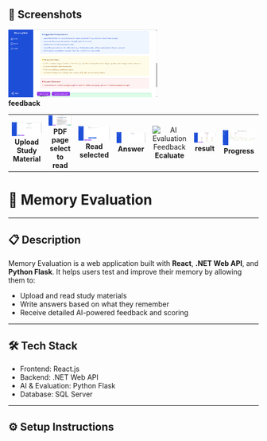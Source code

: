 ## 📸 Screenshots

<table>
  <tr>
    <td align="center">
      <img src="screenshots/upload.png" width="300" alt="Upload Study Material" /><br/>
      <b>Upload Study Material</b>
    </td>
    <td align="center">
      <img src="screenshots/page-select.png" width="300" alt="AI Evaluation Feedback" /><br/>
      <b>PDF page select to read</b>
    </td>
        <td align="center">
      <img src="screenshots/reading.png" width="300" alt="AI Evaluation Feedback" /><br/>
      <b>Read selected</b>
    </td>
        <td align="center">
      <img src="screenshots/answer.png" width="300" alt="AI Evaluation Feedback" /><br/>
      <b>Answer</b>
    </td>
        <td align="center">
      <img src="screenshots/evaluate.png" width="300" alt="AI Evaluation Feedback" /><br/>
      <b>Ecaluate</b>
    </td
          <td align="center">
      <img src="screenshots/feedback.png" width="300" alt="AI Evaluation Feedback" /><br/>
      <b>feedback</b>
    </td>
        <td align="center">
      <img src="screenshots/results.png" width="300" alt="AI Evaluation Feedback" /><br/>
      <b>result</b>
    </td>
    <td align="center">
      <img src="screenshots/progress.png" width="300" alt="AI Evaluation Feedback" /><br/>
      <b>Progress</b>
    </td>
  </tr>
</table>

# 🧠 Memory Evaluation
---

## 📋 Description

Memory Evaluation is a web application built with **React**, **.NET Web API**, and **Python Flask**. It helps users test and improve their memory by allowing them to:

- Upload and read study materials  
- Write answers based on what they remember  
- Receive detailed AI-powered feedback and scoring  

---

## 🛠 Tech Stack

- Frontend: React.js  
- Backend: .NET Web API  
- AI & Evaluation: Python Flask  
- Database: SQL Server  

---

## ⚙️ Setup Instructions
